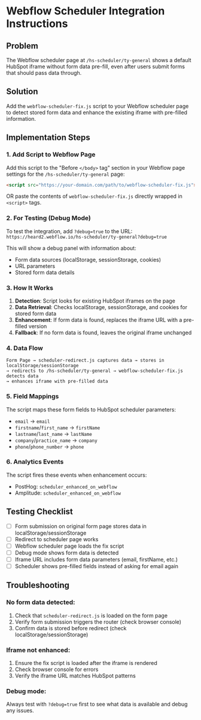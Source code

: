 # Webflow Scheduler Integration Instructions

## Problem
The Webflow scheduler page at `/hs-scheduler/ty-general` shows a default HubSpot iframe without form data pre-fill, even after users submit forms that should pass data through.

## Solution
Add the `webflow-scheduler-fix.js` script to your Webflow scheduler page to detect stored form data and enhance the existing iframe with pre-filled information.

## Implementation Steps

### 1. Add Script to Webflow Page

Add this script to the "Before `</body>` tag" section in your Webflow page settings for the `/hs-scheduler/ty-general` page:

```html
<script src="https://your-domain.com/path/to/webflow-scheduler-fix.js"></script>
```

OR paste the contents of `webflow-scheduler-fix.js` directly wrapped in `<script>` tags.

### 2. For Testing (Debug Mode)

To test the integration, add `?debug=true` to the URL: `https://heard2.webflow.io/hs-scheduler/ty-general?debug=true`

This will show a debug panel with information about:
- Form data sources (localStorage, sessionStorage, cookies)
- URL parameters
- Stored form data details

### 3. How It Works

1. **Detection**: Script looks for existing HubSpot iframes on the page
2. **Data Retrieval**: Checks localStorage, sessionStorage, and cookies for stored form data
3. **Enhancement**: If form data is found, replaces the iframe URL with a pre-filled version
4. **Fallback**: If no form data is found, leaves the original iframe unchanged

### 4. Data Flow

```
Form Page → scheduler-redirect.js captures data → stores in localStorage/sessionStorage 
→ redirects to /hs-scheduler/ty-general → webflow-scheduler-fix.js detects data 
→ enhances iframe with pre-filled data
```

### 5. Field Mappings

The script maps these form fields to HubSpot scheduler parameters:
- `email` → `email`
- `firstname`/`first_name` → `firstName`
- `lastname`/`last_name` → `lastName`
- `company`/`practice_name` → `company`
- `phone`/`phone_number` → `phone`

### 6. Analytics Events

The script fires these events when enhancement occurs:
- PostHog: `scheduler_enhanced_on_webflow`
- Amplitude: `scheduler_enhanced_on_webflow`

## Testing Checklist

- [ ] Form submission on original form page stores data in localStorage/sessionStorage
- [ ] Redirect to scheduler page works
- [ ] Webflow scheduler page loads the fix script
- [ ] Debug mode shows form data is detected
- [ ] Iframe URL includes form data parameters (email, firstName, etc.)
- [ ] Scheduler shows pre-filled fields instead of asking for email again

## Troubleshooting

### No form data detected:
1. Check that `scheduler-redirect.js` is loaded on the form page
2. Verify form submission triggers the router (check browser console)
3. Confirm data is stored before redirect (check localStorage/sessionStorage)

### Iframe not enhanced:
1. Ensure the fix script is loaded after the iframe is rendered
2. Check browser console for errors
3. Verify the iframe URL matches HubSpot patterns

### Debug mode:
Always test with `?debug=true` first to see what data is available and debug any issues.

